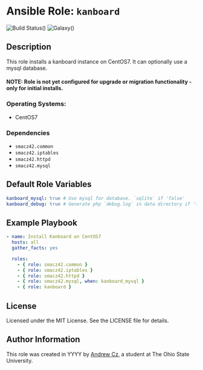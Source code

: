 # Ansible Role: `kanboard`

![Build Status](http://img.shields.io/travis/Stouts/Stouts.mongodb.svg?style=flat-square)()
![Galaxy](http://img.shields.io/badge/galaxy-Stouts.mongodb-blue.svg?style=flat-square)()

## Description

This role installs a kanboard instance on CentOS7. It can optionally use a mysql database.

#### NOTE: Role is not yet configured for upgrade or migration functionality - only for initial installs.

### Operating Systems:

* CentOS7

### Dependencies

* `smacz42.common`
* `smacz42.iptables`
* `smacz42.httpd`
* `smacz42.mysql`

## Default Role Variables

```yaml
kanboard_mysql: true # Use mysql for database. `sqlite` if 'false'
kanboard_debug: true # Generate php `debug.log` in data directory if 'true'
```

## Example Playbook

```yaml
- name: Install Kanboard on CentOS7
  hosts: all
  gather_facts: yes

  roles:
    - { role: smacz42.common }
    - { role: smacz42.iptables }
    - { role: smacz42.httpd }
    - { role: smacz42.mysql, when: kanboard_mysql }
    - { role: kanboard }
```

## License

Licensed under the MIT License. See the LICENSE file for details.

## Author Information

This role was created in YYYY by [Andrew Cz](andrewcz.com), a student at The Ohio State University.
